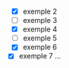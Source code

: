 <div align=center>

- [x] exemple 2 
- [ ] exemple 3 
- [x] exemple 4
- [ ] exemple 5 
- [x] exemple 6 
- [x] exemple 7
... 

</div>